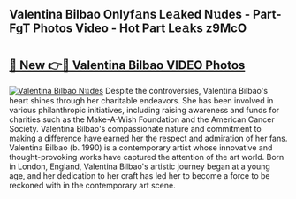 ## Valentina Bilbao Onlyf𝚊ns Le𝚊ked N𝚞des - Part-FgT Photos Video - Hot Part Le𝚊ks z9McO

# <h2><a href="http://ac13022.deff.icu/?id=Valentina+Bilbao">🔗 New 👉🔴 Valentina Bilbao VIDEO Photos</a></h2>

[![Valentina Bilbao N𝚞des](https://i.imgur.com/rIISA9y.gif)](http://ac13022.deff.icu/?id=Valentina+Bilbao)
Despite the controversies, Valentina Bilbao's heart shines through her charitable endeavors. She has been involved in various philanthropic initiatives, including raising awareness and funds for charities such as the Make-A-Wish Foundation and the American Cancer Society. Valentina Bilbao's compassionate nature and commitment to making a difference have earned her the respect and admiration of her fans. Valentina Bilbao (b. 1990) is a contemporary artist whose innovative and thought-provoking works have captured the attention of the art world. Born in London, England, Valentina Bilbao's artistic journey began at a young age, and her dedication to her craft has led her to become a force to be reckoned with in the contemporary art scene.
